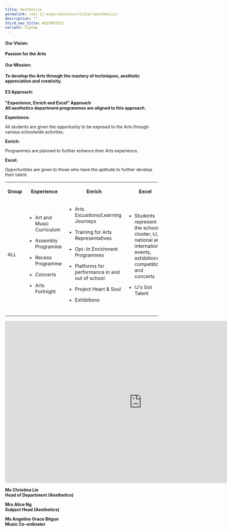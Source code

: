 ```yaml
---
title: Aesthetics
permalink: /our-ij-experience/curricular/aesthetics/
description: ""
third_nav_title: AESTHETICS
variant: tiptap
---
```

<h4>Our Vision:</h4>
<p><strong>Passion for the Arts</strong>
</p>
<h4>Our Mission:</h4>
<p><strong>To develop the Arts through the mastery of techniques, aesthetic appreciation and creativity.</strong>
</p>
<h4>E3 Approach:</h4>
<p><strong>"Experience, Enrich and Excel" Approach</strong>
<br><strong>All aesthetics department programmes are aligned to this approach.</strong>
</p>
<p><strong>Experience:</strong>
</p>
<p>All students are given the opportunity to be exposed to the Arts through
various schoolwide activities.</p>
<p><strong>Enrich:</strong>
</p>
<p>Programmes are planned to further enhance their Arts experience.</p>
<p><strong>Excel:</strong>
</p>
<p>Opportunities are given to those who have the aptitude to further develop
their talent.</p>
<p></p>
<p></p>
<p></p>
<table style="minWidth: 100px">
<colgroup>
<col>
<col>
<col>
<col>
</colgroup>
<tbody>
<tr>
<th rowspan="1" colspan="1">
<p>Group</p>
</th>
<th rowspan="1" colspan="1">
<p>Experience</p>
</th>
<th rowspan="1" colspan="1">
<p>Enrich</p>
</th>
<th rowspan="1" colspan="1">
<p>Excel</p>
</th>
</tr>
<tr>
<td rowspan="1" colspan="1">
<p>ALL</p>
</td>
<td rowspan="1" colspan="1">
<ul data-tight="true" class="tight">
<li>
<p>Art and Music Curriculum</p>
</li>
<li>
<p>Assembly Programme</p>
</li>
<li>
<p>Recess Programme</p>
</li>
<li>
<p>Concerts</p>
</li>
<li>
<p>Arts Fortnight</p>
</li>
</ul>
</td>
<td rowspan="1" colspan="1">
<ul data-tight="true" class="tight">
<li>
<p>Arts Excustions/Learning Journeys</p>
</li>
<li>
<p>Training for Arts Representatives</p>
</li>
<li>
<p>Opt-In Enrichment Programmes</p>
</li>
<li>
<p>Platforms for performance in and out of school</p>
</li>
<li>
<p>Project Heart &amp; Soul</p>
</li>
<li>
<p>Exhibitions</p>
</li>
</ul>
<p></p>
</td>
<td rowspan="1" colspan="1">
<ul data-tight="true" class="tight">
<li>
<p>Students represent the school in cluster, IJ, national and international
events, exhibitions, competitions and concerts</p>
</li>
<li>
<p>IJ's Got Talent</p>
</li>
</ul>
</td>
</tr>
<tr>
<td rowspan="1" colspan="1">
<p></p>
</td>
<td rowspan="1" colspan="1">
<p></p>
</td>
<td rowspan="1" colspan="1">
<p></p>
</td>
<td rowspan="1" colspan="1">
<p></p>
</td>
</tr>
</tbody>
</table>
<div class="iframe-wrapper">
<iframe height="535" width="900" allowfullscreen="true" frameborder="0" src="https://docs.google.com/presentation/d/1NWmP2IEys36hCoZPa6AMi47lnPO6h6st2OwPXOL4kvM/embed?start=true&amp;loop=true&amp;delayms=3000"></iframe>
</div>
<p><strong>Ms Christina Lie</strong>
<br><strong>Head of Department (Aesthetics)</strong>
</p>
<p><strong>Mrs Alice Ng</strong>
<br><strong>Subject Head (Aesthetics)</strong>
</p>
<p><strong>Ms Angeline Grace Bitgue</strong>
<br><strong>Music Co-ordinator</strong>
</p>